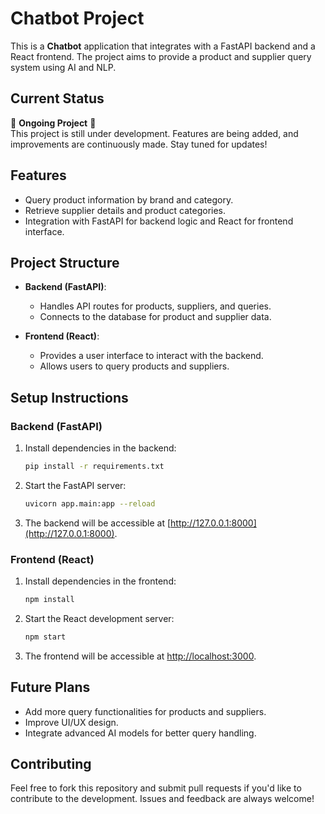 # Chatbot Project

This is a **Chatbot** application that integrates with a FastAPI backend and a React frontend. The project aims to provide a product and supplier query system using AI and NLP.

## Current Status

🚧 **Ongoing Project** 🚧  
This project is still under development. Features are being added, and improvements are continuously made. Stay tuned for updates!

## Features

- Query product information by brand and category.
- Retrieve supplier details and product categories.
- Integration with FastAPI for backend logic and React for frontend interface.

## Project Structure

- **Backend (FastAPI)**:
  - Handles API routes for products, suppliers, and queries.
  - Connects to the database for product and supplier data.

- **Frontend (React)**:
  - Provides a user interface to interact with the backend.
  - Allows users to query products and suppliers.

## Setup Instructions

### Backend (FastAPI)

1. Install dependencies in the backend:
    ```bash
    pip install -r requirements.txt
    ```

2. Start the FastAPI server:
    ```bash
    uvicorn app.main:app --reload
    ```

3. The backend will be accessible at [http://127.0.0.1:8000](http://127.0.0.1:8000).

### Frontend (React)

1. Install dependencies in the frontend:
    ```bash
    npm install
    ```

2. Start the React development server:
    ```bash
    npm start
    ```

3. The frontend will be accessible at [http://localhost:3000](http://localhost:3000).

## Future Plans

- Add more query functionalities for products and suppliers.
- Improve UI/UX design.
- Integrate advanced AI models for better query handling.

## Contributing

Feel free to fork this repository and submit pull requests if you'd like to contribute to the development. Issues and feedback are always welcome!


